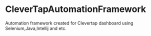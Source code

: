 # CleverTapAutomationFramework
Automation framework created for Clevertap dashboard using Selenium,Java,Intellij and etc.
